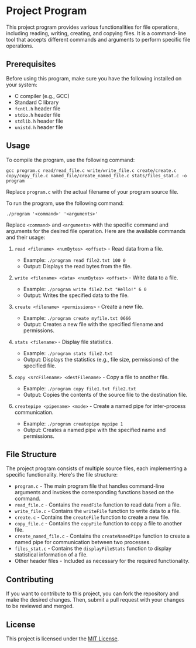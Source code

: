 # Project Program

This project program provides various functionalities for file operations, including reading, writing, creating, and copying files. It is a command-line tool that accepts different commands and arguments to perform specific file operations.

## Prerequisites

Before using this program, make sure you have the following installed on your system:

- C compiler (e.g., GCC)
- Standard C library
- `fcntl.h` header file
- `stdio.h` header file
- `stdlib.h` header file
- `unistd.h` header file

## Usage

To compile the program, use the following command:

```shell
gcc program.c read/read_file.c write/write_file.c create/create.c copy/copy_file.c named_file/create_named_file.c stats/files_stat.c -o program  
```


Replace `program.c` with the actual filename of your program source file.

To run the program, use the following command:

```shell
./program '<command>' '<arguments>'
```

Replace `<command>` and `<arguments>` with the specific command and arguments for the desired file operation. Here are the available commands and their usage:

1. `read <filename> <numBytes> <offset>` - Read data from a file.
    - Example: `./program read file2.txt 100 0`
    - Output: Displays the read bytes from the file.

2. `write <filename> <data> <numBytes> <offset>` - Write data to a file.
    - Example: `./program write file2.txt "Hello!" 6 0`
    - Output: Writes the specified data to the file.

3. `create <filename> <permissions>` - Create a new file.
    - Example: `./program create myfile.txt 0666`
    - Output: Creates a new file with the specified filename and permissions.

4. `stats <filename>` - Display file statistics.
    - Example: `./program stats file2.txt`
    - Output: Displays the statistics (e.g., file size, permissions) of the specified file.

5. `copy <srcFilename> <destFilename>` - Copy a file to another file.
    - Example: `./program copy file1.txt file2.txt`
    - Output: Copies the contents of the source file to the destination file.

6. `createpipe <pipename> <mode>` - Create a named pipe for inter-process communication.
    - Example: `./program createpipe mypipe 1`
    - Output: Creates a named pipe with the specified name and permissions.

## File Structure

The project program consists of multiple source files, each implementing a specific functionality. Here's the file structure:

- `program.c` - The main program file that handles command-line arguments and invokes the corresponding functions based on the command.
- `read_file.c` - Contains the `readFile` function to read data from a file.
- `write_file.c` - Contains the `writeFile` function to write data to a file.
- `create.c` - Contains the `createFile` function to create a new file.
- `copy_file.c` - Contains the `copyFile` function to copy a file to another file.
- `create_named_file.c` - Contains the `createNamedPipe` function to create a named pipe for communication between two processes.
- `files_stat.c` - Contains the `displayFileStats` function to display statistical information of a file.
- Other header files - Included as necessary for the required functionality.

## Contributing

If you want to contribute to this project, you can fork the repository and make the desired changes. Then, submit a pull request with your changes to be reviewed and merged.

## License

This project is licensed under the [MIT License](LICENSE).


